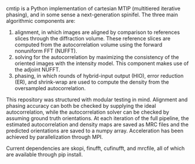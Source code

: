 cmtip is a Python implementation of cartesian MTIP (multitiered iterative phasing), and in some sense a next-generation spinifel. The three main algorithmic components are:
1. alignment, in which images are aligned by comparison to references slices through the diffraction volume. These reference slices are computed from the autocorrelation volume using the forward nonuniform FFT (NUFFT).
2. solving for the autocorrelation by maximizing the consistency of the oriented images with the intensity model. This component makes use of the adjoint NUFFT.
3. phasing, in which rounds of hybrid-input output (HIO), error reduction (ER), and shrink-wrap are used to compute the density from the oversampled autocorrelation. 

This repository was structured with modular testing in mind. Alignment and phasing accuracy can both be checked by supplying the ideal autocorrelation, while the autocorrelation solver can be checked by assuming ground truth orientations. At each iteration of the full pipeline, the estimated autocorrelation and density maps are saved as MRC files and the predicted orientations are saved to a numpy array. Acceleration has been achieved by parallelization through MPI. 

Current dependencies are skopi, finufft, cufinufft, and mrcfile, all of which are available through pip install.
